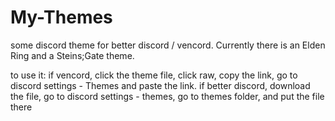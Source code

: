 # My-Themes
some discord theme for better discord / vencord.
Currently there is an Elden Ring and a Steins;Gate theme.

to use it: if vencord, click the theme file, click raw, copy the link, go to discord settings - Themes and paste the link.
if better discord, download the file, go to discord settings - themes, go to themes folder, and put the file there
